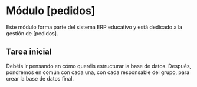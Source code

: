 # Módulo [pedidos]

Este módulo forma parte del sistema ERP educativo y está dedicado a la gestión de [pedidos].

## Tarea inicial
Debéis ir pensando en cómo queréis estructurar la base de datos. Después, pondremos en común con cada una, con cada responsable del grupo, para crear la base de datos final.